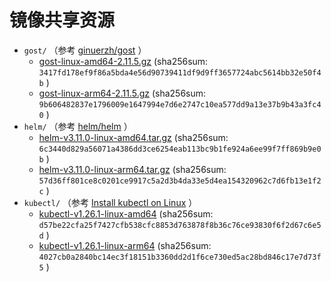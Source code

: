 # 镜像共享资源

- `gost/` （参考 [ginuerzh/gost](https://github.com/ginuerzh/gost) ）
  - [gost-linux-amd64-2.11.5.gz](https://github.com/ginuerzh/gost/releases/download/v2.11.5/gost-linux-amd64-2.11.5.gz) (sha256sum: `3417fd178ef9f86a5bda4e56d90739411df9d9ff3657724abc5614bb32e50f4b` )
  - [gost-linux-arm64-2.11.5.gz](https://github.com/ginuerzh/gost/releases/download/v2.11.5/gost-linux-armv8-2.11.5.gz) (sha256sum: `9b606482837e1796009e1647994e7d6e2747c10ea577dd9a13e37b9b43a3fc40` )
- `helm/` （参考 [helm/helm](https://github.com/helm/helm) ）
  - [helm-v3.11.0-linux-amd64.tar.gz](https://get.helm.sh/helm-v3.11.0-linux-amd64.tar.gz) (sha256sum: `6c3440d829a56071a4386dd3ce6254eab113bc9b1fe924a6ee99f7ff869b9e0b` )
  - [helm-v3.11.0-linux-arm64.tar.gz](https://get.helm.sh/helm-v3.11.0-linux-arm64.tar.gz) (sha256sum: `57d36ff801ce8c0201ce9917c5a2d3b4da33e5d4ea154320962c7d6fb13e1f2c` )
- `kubectl/` （参考 [Install kubectl on Linux](https://kubernetes.io/docs/tasks/tools/install-kubectl-linux/#install-kubectl-on-linux) ）
  - [kubectl-v1.26.1-linux-amd64](https://dl.k8s.io/release/v1.26.1/bin/linux/amd64/kubectl) (sha256sum: `d57be22cfa25f7427cfb538cfc8853d763878f8b36c76ce93830f6f2d67c6e5d` )
  - [kubectl-v1.26.1-linux-arm64](https://dl.k8s.io/release/v1.26.1/bin/linux/arm64/kubectl) (sha256sum: `4027cb0a2840bc14ec3f18151b3360dd2d1f6ce730ed5ac28bd846c17e7d73f5` )
